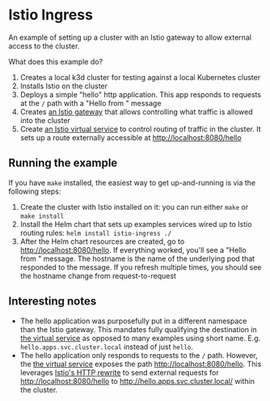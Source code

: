 # Istio Ingress

An example of setting up a cluster with an Istio gateway to allow external access
to the cluster.

What does this example do?

1. Creates a local k3d cluster for testing against a local Kubernetes cluster
2. Installs Istio on the cluster
3. Deploys a simple "hello" http application. This app responds to requests at the `/` path
   with a "Hello from <hostname>" message
4. Creates [an Istio gateway](https://istio.io/latest/docs/tasks/traffic-management/ingress/ingress-control/)
   that allows controlling what traffic is allowed into the cluster
5. Create [an Istio virtual service](https://istio.io/latest/docs/reference/config/networking/virtual-service/) to control routing of traffic in the cluster. It sets up a route externally accessible at [http://localhost:8080/hello](http://localhost:8080/hello)

## Running the example

If you have `make` installed, the easiest way to get up-and-running is via the following steps:

1. Create the cluster with Istio installed on it: you can run either `make` or `make install`
2. Install the Helm chart that sets up examples services wired up to Istio routing rules: `helm install istio-ingress ./`
3. After the Helm chart resources are created, go to [http://localhost:8080/hello](http://localhost:8080/hello). If everything worked, you'll see a "Hello from <hostname>" message. The hostname is the name of the underlying pod that responded to the message. If you refresh multiple times, you should see the hostname change from request-to-request

## Interesting notes

- The hello application was purposefully put in a different namespace than the Istio gateway. This mandates fully qualifying the destination in [the virtual service](./templates/istio-virtual-service.yaml) as opposed to many examples using short name. E.g. `hello.apps.svc.cluster.local` instead of just `hello`.
- The hello application only responds to requests to the `/` path. However, the [the virtual service](./templates/istio-virtual-service.yaml) exposes the path [http://localhost:8080/hello](http://localhost:8080/hello). This leverages [Istio's HTTP rewrite](https://istio.io/latest/docs/reference/config/networking/virtual-service/#HTTPRewrite) to send external requests for [http://localhost:8080/hello](http://localhost:8080/hello) to http://hello.apps.svc.cluster.local/ within the cluster.
